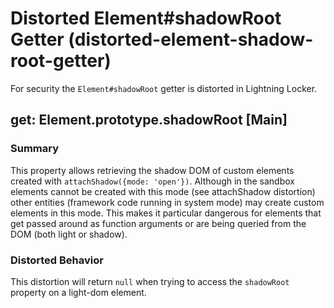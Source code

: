 # Distorted Element#shadowRoot Getter (distorted-element-shadow-root-getter)

For security the `Element#shadowRoot` getter is distorted in Lightning Locker.

<!-- START generated embed: @locker/distortion/src/Element/docs/shadowRoot-getter.md -->
## get: Element.prototype.shadowRoot [Main]

### Summary

This property allows retrieving the shadow DOM of custom elements created with `attachShadow({mode: 'open'})`.
Although in the sandbox elements cannot be created with this mode (see attachShadow distortion) other entities (framework code running in system mode) may create custom elements in this mode. This makes it particular dangerous for elements that get passed around as function arguments or are being queried from the DOM (both light or shadow). 

### Distorted Behavior

This distortion will return `null` when trying to access the `shadowRoot` property on a light-dom element.
<!-- END generated embed please keep comment here to allow auto update -->
